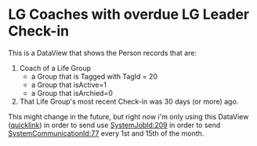 # LG Coaches with overdue LG Leader Check-in
This is a DataView that shows the Person records that are:
1. Coach of a Life Group
   - a Group that is Tagged with TagId = 20
   - a Group that isActive=1
   - a Group that isArchied=0
2. That Life Group's most recent Check-in was 30 days (or more) ago.

This might change in the future, but right now i'm only using this DataView ([quicklink](https://rock.vrl.church/reporting/dataviews?DataViewId=958)) in order to send use [SystemJobId:209](https://rock.vrl.church/admin/system/jobs/209) in order to send [SystemCommunicationId:77](https://rock.vrl.church/Communications/System/77) every 1st and 15th of the month.